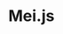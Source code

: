 # Mei.js

<!-- 
> npm run start

## 下载依赖

npm i webpack babel-loader babel-core babel-preset-env webpack-merge -S

## 升级webpack4

将module 中的loaders 改成 rules

否则会报：

``` bash
Invalid configuration object. Webpack has been initialised using a configuration object that does not match the API schema.
 - configuration.module has an unknown property 'loaders'. These properties are valid:
   object { exprContextCritical?, exprContextRecursive?, exprContextRegExp?, exprContextRequest?, noParse?, rules?, defaultRules?, unknownContextCritical?, unknownContextRecursive?, unknownContextRegExp?, unknownContextRequest?, unsafeCache?, wrappedContextCritical?, wrappedContextRecursive?, wrappedContextRegExp?, strictExportPresence?, strictThisContextOnImports? }
   -> Options affecting the normal modules (`NormalModuleFactory`).
``` -->